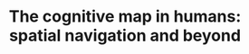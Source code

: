 ---
layout: post
categories: research
title:  "The cognitive map in humans: spatial navigation and beyond"
authors: "Epstein, Patai , Julian , Spiers"
---